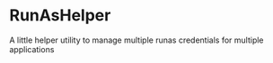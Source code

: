 # RunAsHelper
A little helper utility to manage multiple runas credentials for multiple applications
